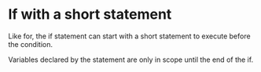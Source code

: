 # If with a short statement
Like for, the if statement can start with a short statement to execute before the condition.

Variables declared by the statement are only in scope until the end of the if.
